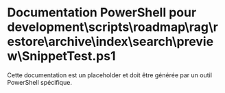 # Documentation PowerShell pour development\scripts\roadmap\rag\restore\archive\index\search\preview\SnippetTest.ps1

Cette documentation est un placeholder et doit être générée par un outil PowerShell spécifique.
